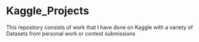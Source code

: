 # Kaggle_Projects
This repository consists of work that I have done on Kaggle with a variety of Datasets from personal work or contest submissions
